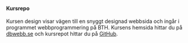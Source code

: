 #### Kursrepo

Kursen design visar vägen till en snyggt designad webbsida och ingår i programmet webbprogrammering på BTH. Kursens hemsida hittar du på [dbwebb.se](https://dbwebb.se/kurser/design-v2) och kursrepot hittar du på [GitHub](https://github.com/dbwebb-se/design).
